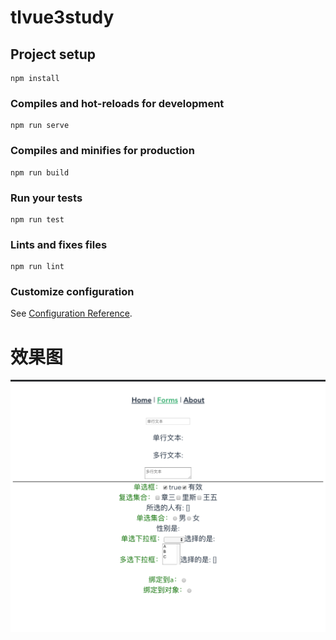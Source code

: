 # tlvue3study

## Project setup
```
npm install
```

### Compiles and hot-reloads for development
```
npm run serve
```

### Compiles and minifies for production
```
npm run build
```

### Run your tests
```
npm run test
```

### Lints and fixes files
```
npm run lint
```

### Customize configuration
See [Configuration Reference](https://cli.vuejs.org/config/).


# 效果图
![Image text](https://raw.githubusercontent.com/iWebHome/tlvue3study/vue3-cli-2.3/pictures/2.4.png)
